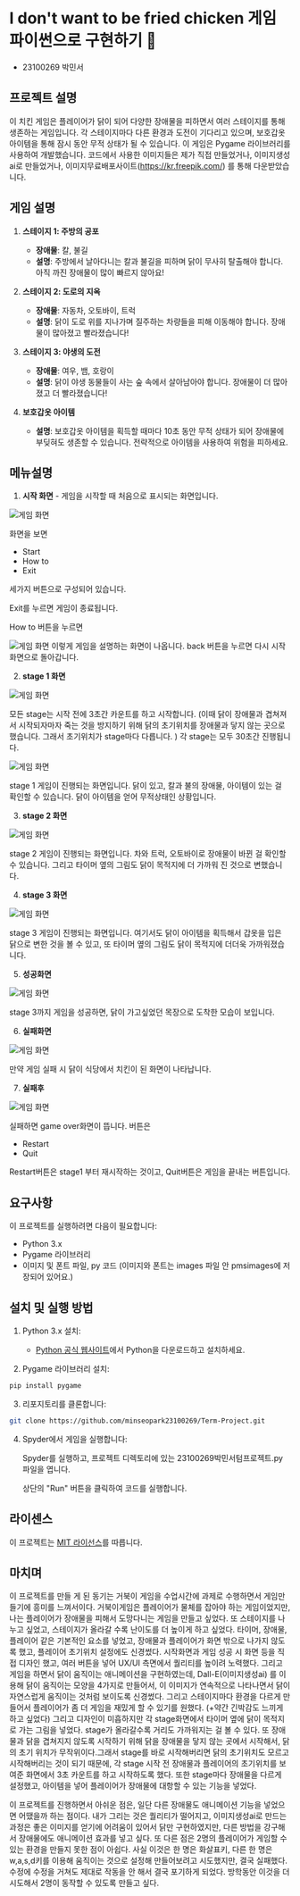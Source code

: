 # I don't want to be fried chicken 게임 파이썬으로 구현하기 🐔
- 23100269 박민서
## 프로젝트 설명
이 치킨 게임은 플레이어가 닭이 되어 다양한 장애물을 피하면서 여러 스테이지를 통해 생존하는 게임입니다.
각 스테이지마다 다른 환경과 도전이 기다리고 있으며, 보호갑옷 아이템을 통해 잠시 동안 무적 상태가 될 수 있습니다. 이 게임은 Pygame 라이브러리를 사용하여 개발했습니다.
코드에서 사용한 이미지들은 제가 직접 만들었거나, 이미지생성ai로 만들었거나, 이미지무료배포사이트(https://kr.freepik.com/) 를 통해 다운받았습니다. 
## 게임 설명

1. **스테이지 1: 주방의 공포**
   - **장애물**: 칼, 불길
   - **설명**: 주방에서 날아다니는 칼과 불길을 피하며 닭이 무사히 탈출해야 합니다. 아직 까진 장애물이 많이 빠르지 않아요!

2. **스테이지 2: 도로의 지옥**
   - **장애물**: 자동차, 오토바이, 트럭
   - **설명**: 닭이 도로 위를 지나가며 질주하는 차량들을 피해 이동해야 합니다. 장애물이 많아졌고 빨라졌습니다!

3. **스테이지 3: 야생의 도전**
   - **장애물**: 여우, 뱀, 호랑이
   - **설명**: 닭이 야생 동물들이 사는 숲 속에서 살아남아야 합니다. 장애물이 더 많아졌고 더 빨라졌습니다!

4. **보호갑옷 아이템**
   - **설명**: 보호갑옷 아이템을 획득할 때마다 10초 동안 무적 상태가 되어 장애물에 부딪혀도 생존할 수 있습니다. 전략적으로 아이템을 사용하여 위험을 피하세요.

## 메뉴설명
1. **시작 화면** - 게임을 시작할 때 처음으로 표시되는 화면입니다.
   
![게임 화면](images/게임화면/시작화면.png)

화면을 보면 
- Start
- How to
- Exit
  
세가지 버튼으로 구성되어 있습니다.

Exit를 누르면 게임이 종료됩니다. 

How to 버튼을 누르면

![게임 화면](images/게임화면/설명화면.png)
이렇게 게임을 설명하는 화면이 나옵니다. back 버튼을 누르면 다시 시작화면으로 돌아갑니다. 

2. **stage 1 화면**
   
![게임 화면](images/게임화면/1단계시작전카운트.png)

모든 stage는 시작 전에 3초간 카운트를 하고 시작합니다. (이때 닭이 장애물과 겹쳐져서 시작되자마자 죽는 것을 방지하기 위해 닭의 초기위치를 장애물과 닿지 않는 곳으로 했습니다. 그래서 초기위치가 stage마다 다릅니다. )
각 stage는 모두 30초간 진행됩니다. 

![게임 화면](images/게임화면/1단계게임중.png)

stage 1 게임이 진행되는 화면입니다. 닭이 있고, 칼과 불의 장애물, 아이템이 있는 걸 확인할 수 있습니다. 닭이 아이템을 얻어 무적상태인 상황입니다.

3. **stage 2 화면**
   
![게임 화면](images/게임화면/2단계게임중.png)

stage 2 게임이 진행되는 화면입니다. 차와 트럭, 오토바이로 장애물이 바뀐 걸 확인할 수 있습니다. 그리고 타이머 옆의 그림도 닭이 목적지에 더 가까워 진 것으로 변했습니다.

4. **stage 3 화면**
   
![게임 화면](images/게임화면/아이템획득.png)

stage 3 게임이 진행되는 화면입니다. 여기서도 닭이 아이템을 획득해서 갑옷을 입은 닭으로 변한 것을 볼 수 있고, 또 타이머 옆의 그림도 닭이 목적지에 더더욱 가까워졌습니다.

5. **성공화면**
   
![게임 화면](images/게임화면/게임성공화면.png)

stage 3까지 게임을 성공하면, 닭이 가고싶었던 목장으로 도착한 모습이 보입니다.

6. **실패화면**
    
![게임 화면](images/게임화면/게임실패시.png)

만약 게임 실패 시 닭이 식당에서 치킨이 된 화면이 나타납니다.

7. **실패후**
    
![게임 화면](images/게임화면/실패후메뉴화면.png)

실패하면 game over화면이 뜹니다. 버튼은
- Restart
- Quit

Restart버튼은 stage1 부터 재시작하는 것이고, Quit버튼은 게임을 끝내는 버튼입니다.

## 요구사항 
이 프로젝트를 실행하려면 다음이 필요합니다: 
- Python 3.x
- Pygame 라이브러리
-  이미지 및 폰트 파일, py 코드 (이미지와 폰트는 images 파일 안 pmsimages에 저장되어 있어요.)

## 설치 및 실행 방법 
1. Python 3.x 설치:
   - [Python 공식 웹사이트](https://www.python.org/)에서 Python을 다운로드하고 설치하세요.
   
2.  Pygame 라이브러리 설치:
   ```bash
   pip install pygame
 ```

3. 리포지토리를 클론합니다:
```bash
git clone https://github.com/minseopark23100269/Term-Project.git
```
4. Spyder에서 게임을 실행합니다:

    Spyder를 실행하고, 프로젝트 디렉토리에 있는 23100269박민서텀프로젝트.py 파일을 엽니다.

    상단의 "Run" 버튼을 클릭하여 코드를 실행합니다.

## 라이센스
이 프로젝트는 [MIT 라이선스](LICENSE)를 따릅니다.

## 마치며
이 프로젝트를 만들 게 된 동기는 거북이 게임을 수업시간에 과제로 수행하면서 게임만들기에 흥미를 느껴서이다. 거북이게임은 플레이어가 물체를 잡아야 하는 게임이었지만, 나는 플레이어가 장애물을 피해서 도망다니는 게임을 만들고 싶었다. 또 스테이지를 나누고 싶었고, 스테이지가 올라갈 수록 난이도를 더 높이게 하고 싶었다. 
타이머, 장애물, 플레이어 같은 기본적인 요소를 넣었고, 장애물과 플레이어가 화면 밖으로 나가지 않도록 했고, 플레이어 초기위치 설정에도 신경썼다. 
시작화면과 게임 성공 시 화면 등을 직접 디자인 했고, 여러 버튼을 넣어 UX/UI 측면에서 퀄리티를 높이려 노력했다.
그리고 게임을 하면서 닭이 움직이는 애니메이션을 구현하였는데, Dall-E(이미지생성ai) 를 이용해 닭이 움직이는 모양을 4가지로 만들어서, 이 이미지가 연속적으로 나타나면서 닭이 자연스럽게 움직이는 것처럼 보이도록 신경썼다. 
그리고 스테이지마다 환경을 다르게 만들어서 플레이어가 좀 더 게임을 재밌게 할 수 있기를 원했다. (+약간 긴박감도 느끼게 하고 싶었다)
그리고 디자인이 미흡하지만 각 stage화면에서 타이머 옆에 닭이 목적지로 가는 그림을 넣었다. stage가 올라갈수록 거리도 가까워지는 걸 볼 수 있다. 
또 장애물과 닭을 겹쳐지지 않도록 시작하기 위해 닭을 장애물을 닿지 않는 곳에서 시작해서, 닭의 초기 위치가 무작위이다.그래서 stage를 바로 시작해버리면 닭의 초기위치도 모르고 시작해버리는 것이 되기 때문에, 각 stage 시작 전 장애물과 플레이어의 초기위치를 보여준 화면에서 3초 카운트를 하고 시작하도록 했다.
또한 stage마다 장애물을 다르게 설정했고, 아이템을 넣어 플레이어가 장애물에 대항할 수 있는 기능을 넣었다. 

이 프로젝트를 진행하면서 아쉬운 점은, 일단 다른 장애물도 애니메이션 기능을 넣었으면 어땠을까 하는 점이다. 내가 그리는 것은 퀄리티가 떨어지고, 이미지생성ai로 만드는 과정은 좋은 이미지를 얻기에 어려움이 있어서 닭만 구현하였지만, 다른 방법을 강구해서 장애물에도 애니메이션 효과를 넣고 싶다.
또 다른 점은 2명의 플레이어가 게임할 수 있는 환경을 만들지 못한 점이 아쉽다.
사실 이것은 한 명은 화살표키, 다른 한 명은 w,a,s,d키를 이용해 움직이는 것으로 설정해 만들어보려고 시도했지만, 결국 실패했다. 수정에 수정을 거쳐도 제대로 작동을 안 해서 결국 포기하게 되었다. 방학동안 이것을 더 시도해서 2명이 동작할 수 있도록 만들고 싶다. 


   
   









